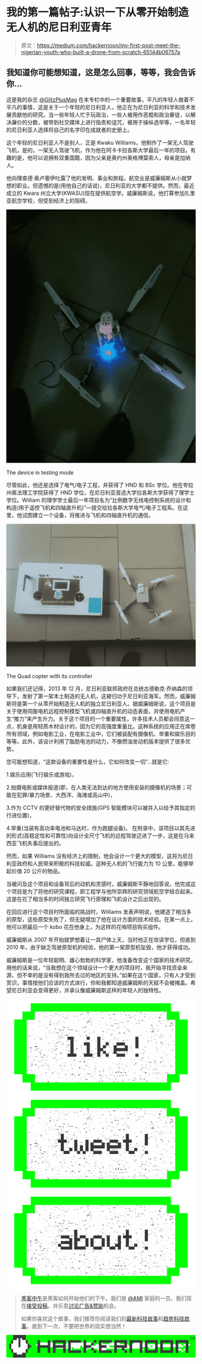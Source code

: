 # 我的第一篇帖子:认识一下从零开始制造无人机的尼日利亚青年

> 原文：<https://medium.com/hackernoon/my-first-post-meet-the-nigerian-youth-who-built-a-drone-from-scratch-65144b06757a>

## 我知道你可能想知道，这是怎么回事，等等，我会告诉你…

这是我的杂志 [@GlitzPlusMag](http://www.facebook.com/glitzplusmag) 在本专栏中的一个重要故事，平凡的年轻人做着不平凡的事情，这是关于一个年轻的尼日利亚人，他正在为尼日利亚的科学和技术发展贡献他的研究。当一些年轻人忙于玩政治，一些人被用作恶棍和政治暴徒，以解决廉价的分数，被带到社交媒体上进行指责和诅咒，被用于操纵选举等，一名年轻的尼日利亚人选择将自己的名字印在成就者的史册上。

这个年轻的尼日利亚人不是别人，正是 Kwaku Williams，他制作了一架无人驾驶飞机，是的，一架无人驾驶飞机，作为他在阿卡卡拉各斯大学最后一年的项目。有趣的是，他可以说拥有双重国籍，因为父亲是奥约州奥格博莫索人，母亲是加纳人。

他向理查德·奥卢塞伊吐露了他的发明、事业和旅程。航空业是威廉姆斯从小就梦想的职业。但遗憾的是(用他自己的话说)，尼日利亚的大学都不提供。然而，最近成立的 Kwara 州立大学(KWASU)现在提供航空学。威廉姆斯说，他打算参加扎里亚航空学校，但受到经济上的阻碍。

![](img/a45edb8af744e02e890295f52ea389df.png)

The device in testing mode

尽管如此，他还是选择了电气/电子工程，并获得了 HND 和 BSc 学位。他在夸拉州奥法理工学院获得了 HND 学位，在尼日利亚首选大学拉各斯大学获得了理学士学位。William 的理学学士最后一年项目名为“比例数字无线电控制系统的设计和构造(用于遥控飞机和四轴直升机)”—提交给拉各斯大学电气/电子工程系。在这里，他试图建立一个设备，将推进与飞机和四轴直升机的通信。

![](img/8cc72cebd49271c9f55798ff2c6f2576.png)

The Quad copter with its controller

如果我们还记得，2013 年 12 月，尼日利亚联邦政府在总统古德勒克·乔纳森的领导下，发射了第一架本土制造的无人机，这被归功于尼日利亚海军。然而，威廉姆斯将是第一个从零开始制造无人机的独立尼日利亚人。据威廉姆斯说，这个项目是关于使用伺服电机远程控制模型飞机或四轴直升机的动态表面，并使用电机产生“推力”来产生升力。关于这个项目的一个重要属性，许多技术人员都会同意这一点，机身是用轻质木材设计的，因为它的高强度重量比。这种系统的应用正在席卷所有领域，例如电影工业，在电影工业中，它们被装配有摄像机、举重和娱乐目的等等。此外，该设计利用了脂肪电池的动力，不像燃油发动机版本提供了很多优势。

您可能想知道，“这款设备的重要性是什么，它如何改变一切”…就是它:

1.娱乐应用(飞行娱乐或游戏)，

2.拍摄电影或媒体报道(即，在人类无法到达的地方使用安装的摄像机的场景；可能在犯罪/暴力场景、大西洋、海滩或高山中)，

3.作为 CCTV 的更好替代物的安全措施(GPS 智能模块可以被并入以给予其指定的行进位置)，

4.举重(当装有高功率电池和马达时，作为跑腿设备)。
在附录中，该项目以其先进的形式(高稳定性和可靠性)向设计全尺寸飞机的远程驾驶迈进了一步，这是在马来西亚飞机失事后提出的。

然而，如果 Williams 没有经济上的限制，他会设计一个更大的模型，这将为尼日利亚政府和人民带来积极的科技权威。这种无人机的飞行能力为 10 公里，能够举起价值 20 公斤的物品。

当被问及这个项目和设备背后的动机和灵感时，威廉姆斯平静地回答说，他完成这个项目是为了将他的研究课程，即工程学与他所崇拜的研究领域航空学结合起来。这是在花了相当多的时间独立研究飞行原理和飞机设计之后出现的。

在回应进行这个项目时所面临的挑战时，Williams 发表声明说，他建造了相当多的原型，这些原型失败了，但无疑增加了他在设计方面的技术经验。在某一点上，他可以把最后一个 kobo 花在他身上，为这样的花哨项目购买组件。

威廉姆斯从 2007 年开始就梦想着让一具尸体上天，当时他正在攻读学位，但直到 2010 年，由于缺乏驾驶原型机的经验，他的第一架原型机坠毁，他才获得成功。

威廉姆斯是一位年轻聪明、雄心勃勃的科学家，他准备改变这个国家的技术研究。用他的话来说，“当我想在这个领域设计一个更大的项目时，我开始寻找资金来源，但不幸的是没有得到我所去过的地区的支持。”如果在这个国家，只有人才受到赏识，事情按他们应该的方式进行，你和我都知道威廉姆斯的天赋不会被掩盖。希望尼日利亚会变得更好，并承认像威廉姆斯这样的年轻人的独特性。

[![](img/50ef4044ecd4e250b5d50f368b775d38.png)](http://bit.ly/HackernoonFB)[![](img/979d9a46439d5aebbdcdca574e21dc81.png)](https://goo.gl/k7XYbx)[![](img/2930ba6bd2c12218fdbbf7e02c8746ff.png)](https://goo.gl/4ofytp)

> [黑客中午](http://bit.ly/Hackernoon)是黑客如何开始他们的下午。我们是 [@AMI](http://bit.ly/atAMIatAMI) 家庭的一员。我们现在[接受投稿](http://bit.ly/hackernoonsubmission)，并乐意[讨论广告&赞助](mailto:partners@amipublications.com)机会。
> 
> 如果你喜欢这个故事，我们推荐你阅读我们的[最新科技故事](http://bit.ly/hackernoonlatestt)和[趋势科技故事](https://hackernoon.com/trending)。直到下一次，不要把世界的现实想当然！

[![](img/be0ca55ba73a573dce11effb2ee80d56.png)](https://goo.gl/Ahtev1)
